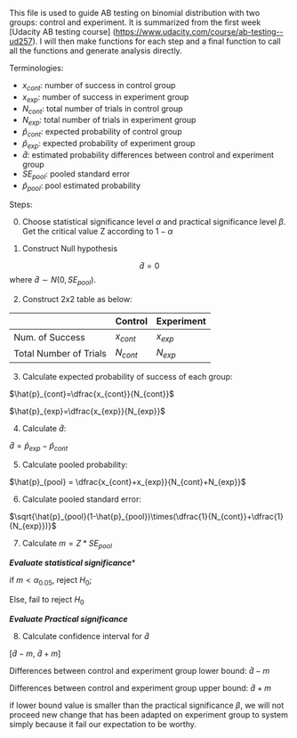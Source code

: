 This file is used to guide AB testing on binomial distribution with two groups: control and experiment. It is summarized from the first week [Udacity AB testing course] (https://www.udacity.com/course/ab-testing--ud257). I will then make functions for each step and a final function to call all the functions and generate analysis directly.


Terminologies:
* $x_{cont}$: number of success in control group
* $x_{exp}$: number of success in experiment group
* $N_{cont}$: total number of trials in control group
* $N_{exp}$: total number of trials in experiment group
* $\hat{p}_{cont}$: expected probability of control group
* $\hat{p}_{exp}$: expected probability of experiment group
* $\hat{d}$: estimated probability differences between control and experiment group
* $SE_{pool}$: pooled standard error
* $\hat{p}_{pool}$: pool estimated probability

Steps:

0. Choose statistical significance level $\alpha$ and practical significance level $\beta$. Get the critical value Z according to $1-\alpha$

1. Construct Null hypothesis

$$\hat{d}=0$$
where $\hat{d}\sim N(0, SE_{pool})$.

2. Construct 2x2 table as below:

|   |Control   | Experiment   |
|---|---|---|
|Num. of Success   | $x_{cont}$   |$x_{exp}$   |
|Total Number of Trials| $N_{cont}$  |$N_{exp}$   |

3. Calculate expected probability of success of each group:

$\hat{p}_{cont}=\dfrac{x_{cont}}{N_{cont}}$

$\hat{p}_{exp}=\dfrac{x_{exp}}{N_{exp}}$

4. Calculate $\hat{d}$:

$\hat{d}=\hat{p}_{exp}-\hat{p}_{cont}$

5. Calculate pooled probability:

$\hat{p}_{pool} = \dfrac{x_{cont}+x_{exp}}{N_{cont}+N_{exp}}$

6. Calculate pooled standard error:

$\sqrt{\hat{p}_{pool}(1-\hat{p}_{pool})\times(\dfrac{1}{N_{cont}}+\dfrac{1}{N_{exp}})}$

7. Calculate $m=Z*SE_{pool}$

*****Evaluate statistical significance******

if $m < \alpha_{0.05}$, reject $H_{0}$;

Else, fail to reject $H_{0}$

*****Evaluate Practical significance*****

8. Calculate confidence interval for $\hat{d}$

[$\hat{d}-m$, $\hat{d}+m$]

Differences between control and experiment group lower bound: $\hat{d}-m$

Differences between control and experiment group upper bound: $\hat{d}+m$

if lower bound value is smaller than the practical significance $\beta$, we will not proceed new change that has been adapted on experiment group to system simply because it fail our expectation to be worthy.
